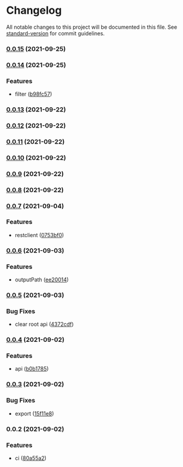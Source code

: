 # Changelog

All notable changes to this project will be documented in this file. See [standard-version](https://github.com/conventional-changelog/standard-version) for commit guidelines.

### [0.0.15](https://github.com/Saber2pr/nest-swagger-md/compare/v0.0.14...v0.0.15) (2021-09-25)

### [0.0.14](https://github.com/Saber2pr/nest-swagger-md/compare/v0.0.13...v0.0.14) (2021-09-25)


### Features

* filter ([b98fc57](https://github.com/Saber2pr/nest-swagger-md/commit/b98fc571f659b51d3d8dbdafc5a8f1e4f1339bf6))

### [0.0.13](https://github.com/Saber2pr/nest-swagger-md/compare/v0.0.12...v0.0.13) (2021-09-22)

### [0.0.12](https://github.com/Saber2pr/nest-swagger-md/compare/v0.0.11...v0.0.12) (2021-09-22)

### [0.0.11](https://github.com/Saber2pr/nest-swagger-md/compare/v0.0.10...v0.0.11) (2021-09-22)

### [0.0.10](https://github.com/Saber2pr/nest-swagger-md/compare/v0.0.9...v0.0.10) (2021-09-22)

### [0.0.9](https://github.com/Saber2pr/nest-swagger-md/compare/v0.0.8...v0.0.9) (2021-09-22)

### [0.0.8](https://github.com/Saber2pr/nest-swagger-md/compare/v0.0.7...v0.0.8) (2021-09-22)

### [0.0.7](https://github.com/Saber2pr/nest-swagger-md/compare/v0.0.6...v0.0.7) (2021-09-04)


### Features

* restclient ([0753bf0](https://github.com/Saber2pr/nest-swagger-md/commit/0753bf0a9abd312d9c31dcd93cc9a35da3e53c8d))

### [0.0.6](https://github.com/Saber2pr/nest-swagger-md/compare/v0.0.5...v0.0.6) (2021-09-03)


### Features

* outputPath ([ee20014](https://github.com/Saber2pr/nest-swagger-md/commit/ee20014a5c4f32d02765ebcd6f6ba5ae7f45b618))

### [0.0.5](https://github.com/Saber2pr/nest-swagger-md/compare/v0.0.4...v0.0.5) (2021-09-03)


### Bug Fixes

* clear root api ([4372cdf](https://github.com/Saber2pr/nest-swagger-md/commit/4372cdf468a15d09902ff5c20edfeac85ea7bdf0))

### [0.0.4](https://github.com/Saber2pr/nest-swagger-md/compare/v0.0.3...v0.0.4) (2021-09-02)


### Features

* api ([b0b1785](https://github.com/Saber2pr/nest-swagger-md/commit/b0b17856bcf12863ed64314f54e847f22987bb69))

### [0.0.3](https://github.com/Saber2pr/nest-swagger-md/compare/v0.0.2...v0.0.3) (2021-09-02)


### Bug Fixes

* export ([15f11e8](https://github.com/Saber2pr/nest-swagger-md/commit/15f11e82916d5f98bb6f91526245423aad0f4258))

### 0.0.2 (2021-09-02)


### Features

* ci ([80a55a2](https://github.com/Saber2pr/nest-swagger-md/commit/80a55a2c5b122e4aad76bf9f7bddeaff3bd4dfa1))
